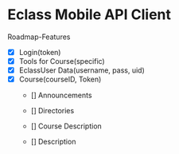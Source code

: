 # Eclass Mobile API Client
Roadmap-Features

- [x] Login(token)
- [x] Tools for Course(specific)
- [x] EclassUser Data(username, pass, uid)
- [x] Course(courseID, Token)
	- [] Announcements

	- [] Directories
    
    - [] Course Description
    
    - [] Description